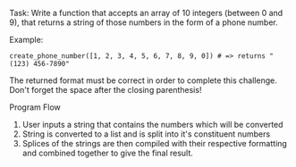 Task: Write a function that accepts an array of 10 integers (between 0 and 9), that returns a string of those numbers in the form of a phone number.

Example:
```
create_phone_number([1, 2, 3, 4, 5, 6, 7, 8, 9, 0]) # => returns "(123) 456-7890"
```

The returned format must be correct in order to complete this challenge. 
Don't forget the space after the closing parenthesis!

Program Flow
1. User inputs a string that contains the numbers which will be converted
2. String is converted to a list and is split into it's constituent numbers
3. Splices of the strings are then compiled with their respective formatting and combined together to give the final result.
